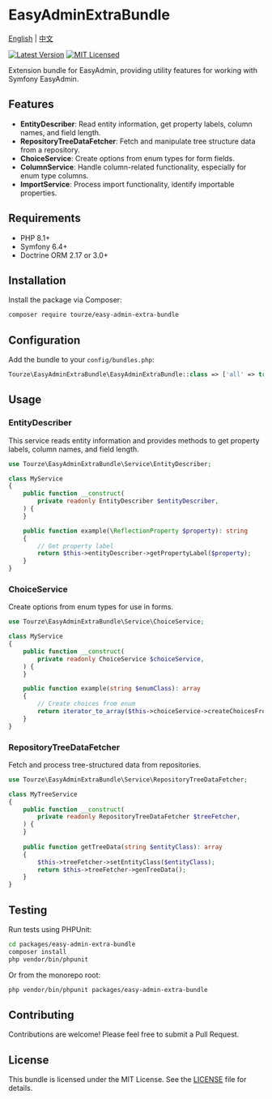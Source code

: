 # EasyAdminExtraBundle

[English](README.md) | [中文](README.zh-CN.md)

[![Latest Version](https://img.shields.io/packagist/v/tourze/easy-admin-extra-bundle.svg?style=flat-square)](https://packagist.org/packages/tourze/easy-admin-extra-bundle)
[![MIT Licensed](https://img.shields.io/badge/license-MIT-brightgreen.svg?style=flat-square)](LICENSE)

Extension bundle for EasyAdmin, providing utility features for working with Symfony EasyAdmin.

## Features

- **EntityDescriber**: Read entity information, get property labels, column names, and field length.
- **RepositoryTreeDataFetcher**: Fetch and manipulate tree structure data from a repository.
- **ChoiceService**: Create options from enum types for form fields.
- **ColumnService**: Handle column-related functionality, especially for enum type columns.
- **ImportService**: Process import functionality, identify importable properties.

## Requirements

- PHP 8.1+
- Symfony 6.4+
- Doctrine ORM 2.17 or 3.0+

## Installation

Install the package via Composer:

```bash
composer require tourze/easy-admin-extra-bundle
```

## Configuration

Add the bundle to your `config/bundles.php`:

```php
Tourze\EasyAdminExtraBundle\EasyAdminExtraBundle::class => ['all' => true],
```

## Usage

### EntityDescriber

This service reads entity information and provides methods to get property labels, column names, and field length.

```php
use Tourze\EasyAdminExtraBundle\Service\EntityDescriber;

class MyService
{
    public function __construct(
        private readonly EntityDescriber $entityDescriber,
    ) {
    }

    public function example(\ReflectionProperty $property): string
    {
        // Get property label
        return $this->entityDescriber->getPropertyLabel($property);
    }
}
```

### ChoiceService

Create options from enum types for use in forms.

```php
use Tourze\EasyAdminExtraBundle\Service\ChoiceService;

class MyService
{
    public function __construct(
        private readonly ChoiceService $choiceService,
    ) {
    }

    public function example(string $enumClass): array
    {
        // Create choices from enum
        return iterator_to_array($this->choiceService->createChoicesFromEnum($enumClass));
    }
}
```

### RepositoryTreeDataFetcher

Fetch and process tree-structured data from repositories.

```php
use Tourze\EasyAdminExtraBundle\Service\RepositoryTreeDataFetcher;

class MyTreeService
{
    public function __construct(
        private readonly RepositoryTreeDataFetcher $treeFetcher,
    ) {
    }
    
    public function getTreeData(string $entityClass): array
    {
        $this->treeFetcher->setEntityClass($entityClass);
        return $this->treeFetcher->genTreeData();
    }
}
```

## Testing

Run tests using PHPUnit:

```bash
cd packages/easy-admin-extra-bundle
composer install
php vendor/bin/phpunit
```

Or from the monorepo root:

```bash
php vendor/bin/phpunit packages/easy-admin-extra-bundle
```

## Contributing

Contributions are welcome! Please feel free to submit a Pull Request.

## License

This bundle is licensed under the MIT License. See the [LICENSE](LICENSE) file for details.
